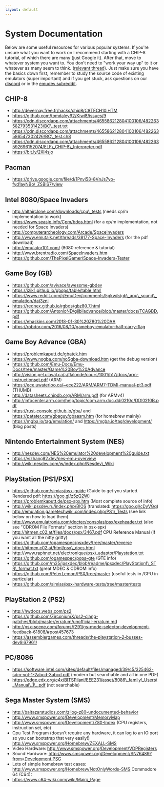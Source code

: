```yaml
---
layout: default
---
```


# System Documentation

Below are some useful resources for various popular systems. If you're unsure what you want to work on I recommend starting with a CHIP-8 tutorial, of which there are many (just Google it). After that, move to whatever system you want to. You don't need to "work your way up" to it or whatever as many seem to think. ([relevant thread](https://goo.gl/CAvrd4)). Just make sure you have the basics down first, remember to study the source code of existing emulators (super important) and if you get stuck, ask questions on our [discord](https://discordapp.com/invite/dkmJAes) or in the [emudev subreddit](https://reddit.com/r/EmuDev).

## CHIP-8
- http://devernay.free.fr/hacks/chip8/C8TECH10.HTM
- https://github.com/tomdaley92/Kiwi8/issues/9
- https://cdn.discordapp.com/attachments/465586212804100106/482263582793531423/BC\_test.txt
- https://cdn.discordapp.com/attachments/465586212804100106/482263586547302426/BC\_test.ch8
- https://cdn.discordapp.com/attachments/465586212804100106/482263592696152074/ELF\_CHIP-8\_Interpreter.pdf
- https://bit.ly/2Xl4sjo

## Pacman
- https://drive.google.com/file/d/1Pnvl53-8VnJs7yo-fyd1ayNBo\_ZSBiS7/view

## Intel 8080/Space Invaders
- http://altairclone.com/downloads/cpu\_tests (needs cp/m implementation to work)
- https://www.seasip.info/Cpm/bdos.html (for a cp/m implementation, not needed for Space Invaders)
- http://computerarcheology.com/Arcade/SpaceInvaders
- http://www.emutalk.net/threads/38177-Space-Invaders (for the pdf download) 
- http://emulator101.com/ (8080 reference & tutorial)
- http://www.brentradio.com/SpaceInvaders.htm
- https://github.com/ThePixelGamer/Space-Invaders-Tester

## Game Boy (GB)
- https://github.com/avivace/awesome-gbdev
- https://izik1.github.io/gbops/table/table.html
- https://www.reddit.com/r/EmuDev/comments/5gkwi5/gb\_apu\_sound\_emulation/dat3zni
- https://rednex.github.io/rgbds/gbz80.7.html
- https://github.com/AntonioND/giibiiadvance/blob/master/docs/TCAGBD.pdf
- https://ehaskins.com/2018-01-30%20Z80%20DAA
- https://robdor.com/2016/08/10/gameboy-emulator-half-carry-flag

## Game Boy Advance (GBA)
- https://problemkaputt.de/gbatek.htm
- https://www.nogba.com/no$gba-download.htm (get the debug version)
- https://github.com/Emu-Docs/Emu-Docs/tree/master/Game%20Boy%20Advance
- http://vision.gel.ulaval.ca/~jflalonde/cours/1001/h17/docs/arm-instructionset.pdf (ARM)
- https://ece.uwaterloo.ca/~ece222/ARM/ARM7-TDMI-manual-pt3.pdf (THUMB)
- http://datasheets.chipdb.org/ARM/arm.pdf (for ARMv4)
- http://infocenter.arm.com/help/topic/com.arm.doc.ddi0210c/DDI0210B.pdf
- https://rust-console.github.io/gba/ and https://patater.com/gbaguy/gbaasm.htm (for homebrew mainly)
- https://mgba.io/tag/emulation/ and https://mgba.io/tag/development/ (blog posts)

## Nintendo Entertainment System (NES)
- http://nesdev.com/NES%20emulator%20development%20guide.txt
- https://yizhang82.dev/nes-emu-overview
- http://wiki.nesdev.com/w/index.php/Nesdev\_Wiki

## PlayStation (PS1/PSX)
- https://github.com/simias/psx-guide (Guide to get you started. Rendered pdf: https://goo.gl/z5zQ2W)
- https://problemkaputt.de/psx-spx.htm (Most complete source of info)
- http://wiki.psxdev.ru/index.php/BIOS (translated: https://goo.gl/cDyVGq)
- http://emulation.gametechwiki.com/index.php/PS1\_Tests (see link below on how to load them)
- http://www.emulatronia.com/doctec/consolas/psx/exeheader.txt (also see "CDROM File Formats" section in psx-spx)
- http://hitmen.c02.at/files/docs/psx/3467.pdf CPU Reference Manual (if you want all the nitty gritty)
- https://github.com/ogamespec/psxdev/tree/master/reverse
- http://hitmen.c02.at/html/psx\_docs.html
- http://www.raphnet.net/electronique/psx\_adaptor/Playstation.txt
- https://github.com/ogamespec/pops-gte (GTE info)
- https://github.com/m35/jpsxdec/blob/readme/jpsxdec/PlayStation1\_STR\_format.txt (great MDEC & CDROM info)
- https://github.com/PeterLemon/PSX/tree/master (useful tests in /GPU in particular)
- https://github.com/simias/psx-hardware-tests/tree/master/tests

## PlayStation 2 (PS2)
- http://hwdocs.webs.com/ps2
- https://github.com/ZirconiumX/ps2-clang-patches/blob/master/erratum/unofficial-erratum.md
- http://psx-scene.com/forums/f291/gs-mode-selector-development-feedback-61808/#post457673
- https://assemblergames.com/threads/the-playstation-2-busses-dev9.67961/

## PC/8086
- https://software.intel.com/sites/default/files/managed/39/c5/325462-sdm-vol-1-2abcd-3abcd.pdf (modern but searchable and all in one PDF)
- https://edge.edx.org/c4x/BITSPilani/EEE231/asset/8086\_family\_Users\_Manual\_1\_.pdf (not searchable)

## Sega Master System (SMS)
- http://baltazarstudios.com/zilog-z80-undocumented-behavior
- http://www.smspower.org/Development/MemoryMap
- http://www.smspower.org/Development/Z80-Index (CPU registers, instruction set, etc)
- Cpu Test Program (doesn't require any hardware, it can log to an IO port so you can bootstrap that very easily!) http://www.smspower.org/Homebrew/ZEXALL-SMS
- Video Hardware: http://www.smspower.org/Development/VDPRegisters
- Sound Hardware: http://www.smspower.org/Development/SN76489?from=Development.PSG
- Lots of simple homebrew test cases: http://www.smspower.org/Homebrew/NotOnlyWords-SMS
Commodore 64 (C64):
- https://www.c64-wiki.com/wiki/Main\_Page
